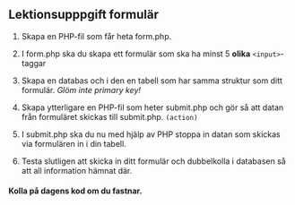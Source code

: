 ## Lektionsupppgift formulär

1. Skapa en PHP-fil som får heta form.php.

2. I form.php ska du skapa ett formulär som ska ha minst 5 **olika** ```<input>```-taggar
 
3. Skapa en databas och i den en tabell som har samma struktur som ditt formulär. *Glöm inte primary key!*

4. Skapa ytterligare en PHP-fil som heter submit.php och gör så att datan från formuläret skickas till submit.php. ```(action)```

5. I submit.php ska du nu med hjälp av PHP stoppa in datan som skickas via formulären in i din tabell.

6. Testa slutligen att skicka in ditt formulär och dubbelkolla i databasen så att all information hämnat där.

#### Kolla på dagens kod om du fastnar.
